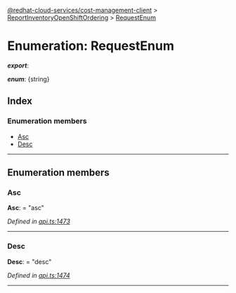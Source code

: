 [@redhat-cloud-services/cost-management-client](../README.md) > [ReportInventoryOpenShiftOrdering](../modules/reportinventoryopenshiftordering.md) > [RequestEnum](../enums/reportinventoryopenshiftordering.requestenum.md)

# Enumeration: RequestEnum

*__export__*: 

*__enum__*: {string}

## Index

### Enumeration members

* [Asc](reportinventoryopenshiftordering.requestenum.md#asc)
* [Desc](reportinventoryopenshiftordering.requestenum.md#desc)

---

## Enumeration members

<a id="asc"></a>

###  Asc

**Asc**:  = "asc"

*Defined in [api.ts:1473](https://github.com/RedHatInsights/javascript-clients/blob/master/packages/cost-management/api.ts#L1473)*

___
<a id="desc"></a>

###  Desc

**Desc**:  = "desc"

*Defined in [api.ts:1474](https://github.com/RedHatInsights/javascript-clients/blob/master/packages/cost-management/api.ts#L1474)*

___

